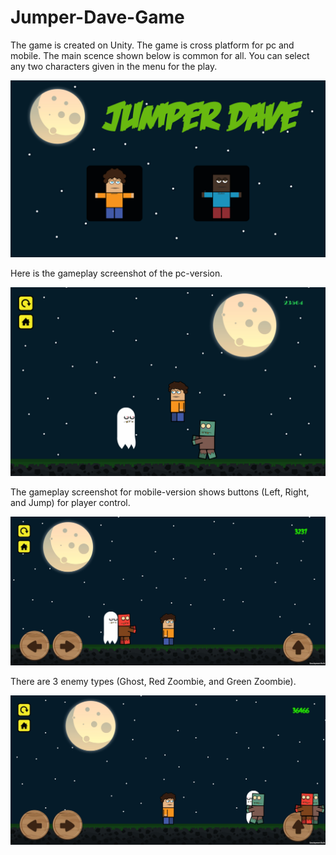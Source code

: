 # Jumper-Dave-Game

The game is created on Unity. The game is cross platform for pc and mobile. The main scence shown below is common for all. You can select any two characters given in the menu for the play.

![](Readme%20Images/Main%20Menu.png)

Here is the gameplay screenshot of the pc-version.

![](Readme%20Images/pcGame.png)

The gameplay screenshot for mobile-version shows buttons (Left, Right, and Jump) for player control.

![](Readme%20Images/mobile1.jpg)

There are 3 enemy types (Ghost, Red Zoombie, and Green Zoombie).

![](Readme%20Images/mobile2.jpg)
